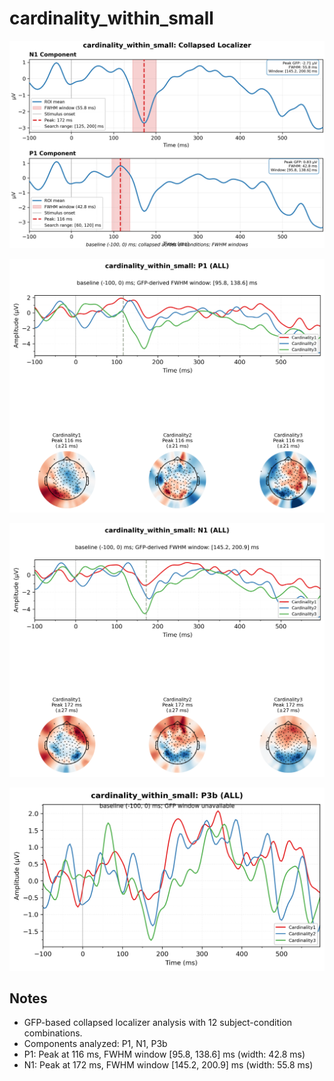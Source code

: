 # cardinality_within_small

![figure](docs/assets/plots/cardinality_within_small/cardinality_within_small-collapsed_localizer.png)

![figure](docs/assets/plots/cardinality_within_small/cardinality_within_small-P1.png)

![figure](docs/assets/plots/cardinality_within_small/cardinality_within_small-N1.png)

![figure](docs/assets/plots/cardinality_within_small/cardinality_within_small-P3b.png)


## Notes

- GFP-based collapsed localizer analysis with 12 subject-condition combinations.
- Components analyzed: P1, N1, P3b
- P1: Peak at 116 ms, FWHM window [95.8, 138.6] ms (width: 42.8 ms)
- N1: Peak at 172 ms, FWHM window [145.2, 200.9] ms (width: 55.8 ms)
